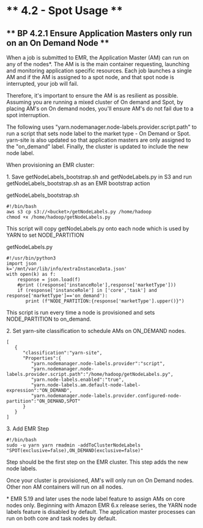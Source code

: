 # ** 4.2 - Spot Usage **

## ** BP 4.2.1 Ensure Application Masters only run on an On Demand Node **

When a job is submitted to EMR, the Application Master (AM) can run on any of the nodes\*. The AM is is the main container requesting, launching and monitoring application specific resources. Each job launches a single AM and if the AM is assigned to a spot node, and that spot node is interrupted, your job will fail. 

Therefore, it's important to ensure the AM is as resilient as possible. Assuming you are running a mixed cluster of On demand and Spot, by placing AM's on On demand nodes, you'll ensure AM's do not fail due to a spot interruption.

The following uses "yarn.nodemanager.node-labels.provider.script.path" to run a script that sets node label to the market type - On Demand or Spot. yarn-site is also updated so that application masters are only assigned to the "on_demand" label. Finally, the cluster is updated to include the new node label. 

When provisioning an EMR cluster: 

1\. Save getNodeLabels_bootstrap.sh and getNodeLabels.py in S3 and run getNodeLabels_bootstrap.sh as an EMR bootstrap action

getNodeLabels_bootstrap.sh 
```
#!/bin/bash
aws s3 cp s3://<bucket>/getNodeLabels.py /home/hadoop
chmod +x /home/hadoop/getNodeLabels.py
```

This script will copy getNodeLabels.py onto each node which is used by YARN to set NODE_PARTITION

getNodeLabels.py
```
#!/usr/bin/python3
import json
k='/mnt/var/lib/info/extraInstanceData.json'
with open(k) as f:
    response = json.load(f)
    #print ((response['instanceRole'],response['marketType']))
    if (response['instanceRole'] in ['core','task'] and response['marketType']=='on_demand'):
       print (f"NODE_PARTITION:{response['marketType'].upper()}")
```

This script is run every time a node is provisioned and sets NODE_PARTITION to on_demand. 

2\. Set yarn-site classification to schedule AMs on ON_DEMAND nodes.
```
[
   {
      "classification":"yarn-site",
      "Properties":{
         "yarn.nodemanager.node-labels.provider":"script",
         "yarn.nodemanager.node-labels.provider.script.path":"/home/hadoop/getNodeLabels.py",
         "yarn.node-labels.enabled":"true",
         "yarn.node-labels.am.default-node-label-expression":"ON_DEMAND",
         "yarn.nodemanager.node-labels.provider.configured-node-partition":"ON_DEMAND,SPOT"
      }
   }
]
```
3\. Add EMR Step 

```
#!/bin/bash
sudo -u yarn yarn rmadmin -addToClusterNodeLabels "SPOT(exclusive=false),ON_DEMAND(exclusive=false)"
```
Step should be the first step on the EMR cluster. This step adds the new node labels. 

Once your cluster is provisioned, AM's will only run on On Demand nodes. Other non AM containers will run on all nodes. 

\* EMR 5.19 and later uses the node label feature to assign AMs on core nodes only. Beginning with Amazon EMR 6.x release series, the YARN node labels feature is disabled by default. The application master processes can run on both core and task nodes by default. 